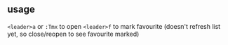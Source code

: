 ## usage
`<leader>a` or `:Tmx` to open
`<leader>f` to mark favourite (doesn't refresh list yet, so close/reopen to see favourite marked)
